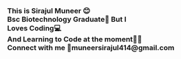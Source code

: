 <h3>This is <b>Sirajul Muneer<b> 😊<br>
Bsc Biotechnology Graduate🔬 But I<br>
Loves <b>Coding💻</b><br>
And Learning to Code at the moment🧑‍💻<br>
Connect with me <a href="mailto:muneersirajul414@gmail.com?" style="text-decoration:none;">📧muneersirajul414@gmail.com </a></h3>

<!--
**sirajulmuneer414/sirajulmuneer414** is a ✨ _special_ ✨ repository because its `README.md` (this file) appears on your GitHub profile.

Here are some ideas to get you started:

- 🔭 I’m currently working on ...
- 🌱 I’m currently learning ...
- 👯 I’m looking to collaborate on ...
- 🤔 I’m looking for help with ...
- 💬 Ask me about ...
- 📫 How to reach me: ...
- 😄 Pronouns: ...
- ⚡ Fun fact: ...
-->
